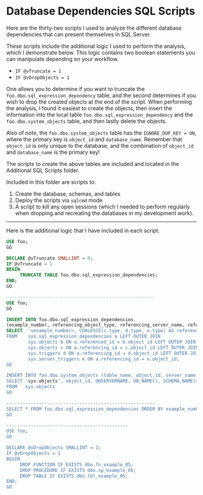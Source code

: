 # Database Dependencies SQL Scripts

Here are the thirty-two scripts I used to analyze the different database dependencies that can present themselves in SQL Server.

These scripts include the additional logic I used to perform the analysis, which I demonstrate below. This logic contains two boolean statements you can manipulate depending on your workflow.  

*  `IF @vTruncate = 1`
*  `IF @vDropObjects = 1`

One allows you to determine if you want to truncate the `foo.dbo.sql_expression_dependency` table, and the second determines if you wish to drop the created objects at the end of the script.  When performing the analysis, I found it easiest to create the objects, then insert the information into the local table `foo.dbo.sql_expression_dependency` and the `foo.dbo.system_objects` table, and then lastly delete the objects.  

Also of note, the `foo.dbo.system_objects` table has the `IGNORE_DUP_KEY = ON`, where the primary key is `object_id` and `database_name`.  Remember that `object_id` is only unique to the database, and the combination of `object_id` and `database_name` is the primary key!

The scripts to create the above tables are included and located in the Additional SQL Scripts folder.    

Included in this folder are scripts to:
1) Create the database, schemas, and tables     
2) Deploy the scripts via `sqlcmd` mode    
3) A script to kill any open sessions (which I needed to perform regularly when dropping and recreating the databases in my development work).

------

Here is the additional logic that I have included in each script.  

```sql
USE foo;
GO

DECLARE @vTruncate SMALLINT = 0;
IF @vTruncate = 1
BEGIN
     TRUNCATE TABLE foo.dbo.sql_expression_dependencies;
END;
GO

-------------------------------------------------------
USE foo;
GO

INSERT INTO foo.dbo.sql_expression_dependencies
(example_number, referencing_object_type, referencing_server_name, referencing_database_name, referencing_schema_name, referencing_entity_name, referencing_id, referencing_minor_id, referencing_class, referencing_class_desc, is_schema_bound_reference, referenced_class, referenced_class_desc, referenced_server_name, referenced_database_name, referenced_schema_name, referenced_entity_name, referenced_object_type, referenced_id, referenced_minor_id, is_caller_dependent, is_ambiguous)
SELECT  '<example_number>, COALESCE(c.type, d.type, e.type) AS referencing_object_type, @@SERVERNAME, DB_NAME(), SCHEMA_NAME(c.schema_id), COALESCE(c.name, d.name, e.name) AS referencing_entity_name, referencing_id, referencing_minor_id, referencing_class, referencing_class_desc, is_schema_bound_reference, referenced_class, referenced_class_desc, referenced_server_name, referenced_database_name, referenced_schema_name, referenced_entity_name, b.type AS referenced_object_type, referenced_id, referenced_minor_id, is_caller_dependent, is_ambiguous
FROM    sys.sql_expression_dependencies a LEFT OUTER JOIN
        sys.objects b ON a.referenced_id = b.object_id LEFT OUTER JOIN
        sys.objects c ON a.referencing_id = c.object_id LEFT OUTER JOIN
        sys.triggers d ON a.referencing_id = d.object_id LEFT OUTER JOIN
        sys.server_triggers e ON a.referencing_id = e.object_id;
GO

INSERT INTO foo.dbo.system_objects (table_name, object_id, server_name, database_name, schema_name, name, principal_id, schema_id, parent_object_id, type, type_desc, create_date, modify_date, is_ms_shipped, is_published, is_schema_published) 
SELECT 'sys.objects', object_id, @@SERVERNAME, DB_NAME(), SCHEMA_NAME(schema_id), name, principal_id, schema_id, parent_object_id, type, type_desc, create_date, modify_date, is_ms_shipped, is_published, is_schema_published 
FROM   sys.objects
GO

-------------------------------------------------------
SELECT * FROM foo.dbo.sql_expression_dependencies ORDER BY example_number;
GO

---------------------------------------------
USE foo;
GO

DECLARE @vDropObjects SMALLINT = 1;
IF @vDropObjects = 1
BEGIN
     DROP FUNCTION IF EXISTS dbo.fn_example_05;
     DROP PROCEDURE IF EXISTS dbo.sp_example_05;
     DROP TABLE IF EXISTS dbo.tbl_example_05;
END;
GO
```








